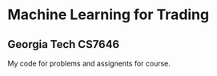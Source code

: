 # Machine Learning for Trading
## Georgia Tech CS7646

My code for problems and assignents for course.
